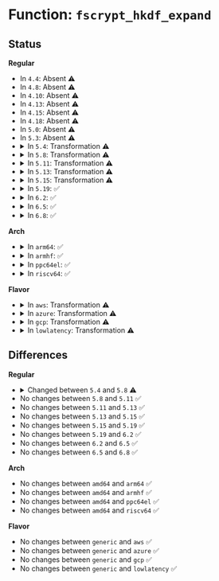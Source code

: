 # Function: <code>fscrypt_hkdf_expand</code>

## Status
<b>Regular</b>
<ul>
<li>
In <code>4.4</code>: Absent ⚠️
</li>
<li>
In <code>4.8</code>: Absent ⚠️
</li>
<li>
In <code>4.10</code>: Absent ⚠️
</li>
<li>
In <code>4.13</code>: Absent ⚠️
</li>
<li>
In <code>4.15</code>: Absent ⚠️
</li>
<li>
In <code>4.18</code>: Absent ⚠️
</li>
<li>
In <code>5.0</code>: Absent ⚠️
</li>
<li>
In <code>5.3</code>: Absent ⚠️
</li>
<li>
<details>
<summary>In <code>5.4</code>: Transformation ⚠️</summary>

```c
int fscrypt_hkdf_expand(struct fscrypt_hkdf *hkdf, u8 context, const u8 *info, unsigned int infolen, u8 *okm, unsigned int okmlen);
```

**Collision:** Unique Global

**Inline:** No

**Transformation:** True

**Instances:**

```
In fs/crypto/hkdf.c (0)
Location: fs/crypto/hkdf.c:115
Inline: False
Direct callers:
  - fs/crypto/keyring.c:fscrypt_ioctl_add_key
  - fs/crypto/keysetup.c:fscrypt_setup_v2_file_key
  - fs/crypto/keysetup.c:setup_per_mode_key
```
**Symbols:**

```
ffffffff8134bb73-ffffffff8134bb7f: fscrypt_hkdf_expand.cold (STB_LOCAL)
ffffffff8134b830-ffffffff8134bb22: fscrypt_hkdf_expand (STB_GLOBAL)
```
</details>
</li>
<li>
<details>
<summary>In <code>5.8</code>: Transformation ⚠️</summary>

```c
int fscrypt_hkdf_expand(const struct fscrypt_hkdf *hkdf, u8 context, const u8 *info, unsigned int infolen, u8 *okm, unsigned int okmlen);
```

**Collision:** Unique Global

**Inline:** No

**Transformation:** True

**Instances:**

```
In fs/crypto/hkdf.c (0)
Location: fs/crypto/hkdf.c:111
Inline: False
Direct callers:
  - fs/crypto/keyring.c:add_master_key
  - fs/crypto/keysetup.c:fscrypt_setup_v2_file_key
  - fs/crypto/keysetup.c:fscrypt_setup_v2_file_key
  - fs/crypto/keysetup.c:fscrypt_setup_iv_ino_lblk_32_key
  - fs/crypto/keysetup.c:setup_per_mode_enc_key
```
**Symbols:**

```
ffffffff813914b7-ffffffff813914c3: fscrypt_hkdf_expand.cold (STB_LOCAL)
ffffffff81391180-ffffffff81391477: fscrypt_hkdf_expand (STB_GLOBAL)
```
</details>
</li>
<li>
<details>
<summary>In <code>5.11</code>: Transformation ⚠️</summary>

```c
int fscrypt_hkdf_expand(const struct fscrypt_hkdf *hkdf, u8 context, const u8 *info, unsigned int infolen, u8 *okm, unsigned int okmlen);
```

**Collision:** Unique Global

**Inline:** No

**Transformation:** True

**Instances:**

```
In fs/crypto/hkdf.c (0)
Location: fs/crypto/hkdf.c:111
Inline: False
Direct callers:
  - fs/crypto/keyring.c:add_master_key
  - fs/crypto/keysetup.c:fscrypt_setup_v2_file_key
  - fs/crypto/keysetup.c:fscrypt_setup_v2_file_key
  - fs/crypto/keysetup.c:fscrypt_setup_iv_ino_lblk_32_key
  - fs/crypto/keysetup.c:setup_per_mode_enc_key
```
**Symbols:**

```
ffffffff81beae06-ffffffff81beae12: fscrypt_hkdf_expand.cold (STB_LOCAL)
ffffffff813a25e0-ffffffff813a28d7: fscrypt_hkdf_expand (STB_GLOBAL)
```
</details>
</li>
<li>
<details>
<summary>In <code>5.13</code>: Transformation ⚠️</summary>

```c
int fscrypt_hkdf_expand(const struct fscrypt_hkdf *hkdf, u8 context, const u8 *info, unsigned int infolen, u8 *okm, unsigned int okmlen);
```

**Collision:** Unique Global

**Inline:** No

**Transformation:** True

**Instances:**

```
In fs/crypto/hkdf.c (0)
Location: fs/crypto/hkdf.c:111
Inline: False
Direct callers:
  - fs/crypto/keyring.c:add_master_key
  - fs/crypto/keysetup.c:fscrypt_setup_v2_file_key
  - fs/crypto/keysetup.c:fscrypt_setup_v2_file_key
  - fs/crypto/keysetup.c:fscrypt_setup_v2_file_key
  - fs/crypto/keysetup.c:setup_per_mode_enc_key
```
**Symbols:**

```
ffffffff81bdce53-ffffffff81bdce5f: fscrypt_hkdf_expand.cold (STB_LOCAL)
ffffffff813a9760-ffffffff813a9a61: fscrypt_hkdf_expand (STB_GLOBAL)
```
</details>
</li>
<li>
<details>
<summary>In <code>5.15</code>: Transformation ⚠️</summary>

```c
int fscrypt_hkdf_expand(const struct fscrypt_hkdf *hkdf, u8 context, const u8 *info, unsigned int infolen, u8 *okm, unsigned int okmlen);
```

**Collision:** Unique Global

**Inline:** No

**Transformation:** True

**Instances:**

```
In fs/crypto/hkdf.c (0)
Location: fs/crypto/hkdf.c:116
Inline: False
Direct callers:
  - fs/crypto/keyring.c:add_master_key
  - fs/crypto/keysetup.c:fscrypt_setup_v2_file_key
  - fs/crypto/keysetup.c:fscrypt_setup_v2_file_key
  - fs/crypto/keysetup.c:fscrypt_setup_v2_file_key
  - fs/crypto/keysetup.c:setup_per_mode_enc_key
```
**Symbols:**

```
ffffffff81cc640e-ffffffff81cc641a: fscrypt_hkdf_expand.cold (STB_LOCAL)
ffffffff813f8fa0-ffffffff813f92a1: fscrypt_hkdf_expand (STB_GLOBAL)
```
</details>
</li>
<li>
<details>
<summary>In <code>5.19</code>: ✅</summary>

```c
int fscrypt_hkdf_expand(const struct fscrypt_hkdf *hkdf, u8 context, const u8 *info, unsigned int infolen, u8 *okm, unsigned int okmlen);
```

**Collision:** Unique Global

**Inline:** No

**Transformation:** False

**Instances:**

```
In fs/crypto/hkdf.c (ffffffff8146bd60)
Location: fs/crypto/hkdf.c:116
Inline: False
Direct callers:
  - fs/crypto/keyring.c:fscrypt_get_test_dummy_key_identifier
  - fs/crypto/keyring.c:add_master_key
  - fs/crypto/keysetup.c:fscrypt_setup_v2_file_key
  - fs/crypto/keysetup.c:fscrypt_setup_v2_file_key
  - fs/crypto/keysetup.c:fscrypt_setup_v2_file_key
  - fs/crypto/keysetup.c:setup_per_mode_enc_key
```
**Symbols:**

```
ffffffff8146bd60-ffffffff8146c0cb: fscrypt_hkdf_expand (STB_GLOBAL)
```
</details>
</li>
<li>
<details>
<summary>In <code>6.2</code>: ✅</summary>

```c
int fscrypt_hkdf_expand(const struct fscrypt_hkdf *hkdf, u8 context, const u8 *info, unsigned int infolen, u8 *okm, unsigned int okmlen);
```

**Collision:** Unique Global

**Inline:** No

**Transformation:** False

**Instances:**

```
In fs/crypto/hkdf.c (ffffffff814fd090)
Location: fs/crypto/hkdf.c:116
Inline: False
Direct callers:
  - fs/crypto/keyring.c:fscrypt_get_test_dummy_key_identifier
  - fs/crypto/keyring.c:add_master_key
  - fs/crypto/keysetup.c:fscrypt_setup_v2_file_key
  - fs/crypto/keysetup.c:fscrypt_setup_v2_file_key
  - fs/crypto/keysetup.c:fscrypt_setup_v2_file_key
  - fs/crypto/keysetup.c:setup_per_mode_enc_key
```
**Symbols:**

```
ffffffff814fd090-ffffffff814fd3fb: fscrypt_hkdf_expand (STB_GLOBAL)
```
</details>
</li>
<li>
<details>
<summary>In <code>6.5</code>: ✅</summary>

```c
int fscrypt_hkdf_expand(const struct fscrypt_hkdf *hkdf, u8 context, const u8 *info, unsigned int infolen, u8 *okm, unsigned int okmlen);
```

**Collision:** Unique Global

**Inline:** No

**Transformation:** False

**Instances:**

```
In fs/crypto/hkdf.c (ffffffff815345f0)
Location: fs/crypto/hkdf.c:116
Inline: False
Direct callers:
  - fs/crypto/keyring.c:fscrypt_get_test_dummy_key_identifier
  - fs/crypto/keyring.c:add_master_key
  - fs/crypto/keysetup.c:fscrypt_setup_v2_file_key
  - fs/crypto/keysetup.c:fscrypt_setup_v2_file_key
  - fs/crypto/keysetup.c:fscrypt_setup_v2_file_key
  - fs/crypto/keysetup.c:setup_per_mode_enc_key
```
**Symbols:**

```
ffffffff815345f0-ffffffff8153495e: fscrypt_hkdf_expand (STB_GLOBAL)
```
</details>
</li>
<li>
<details>
<summary>In <code>6.8</code>: ✅</summary>

```c
int fscrypt_hkdf_expand(const struct fscrypt_hkdf *hkdf, u8 context, const u8 *info, unsigned int infolen, u8 *okm, unsigned int okmlen);
```

**Collision:** Unique Global

**Inline:** No

**Transformation:** False

**Instances:**

```
In fs/crypto/hkdf.c (ffffffff815695b0)
Location: fs/crypto/hkdf.c:116
Inline: False
Direct callers:
  - fs/crypto/keyring.c:fscrypt_get_test_dummy_key_identifier
  - fs/crypto/keyring.c:add_master_key
  - fs/crypto/keysetup.c:fscrypt_setup_v2_file_key
  - fs/crypto/keysetup.c:fscrypt_setup_v2_file_key
  - fs/crypto/keysetup.c:fscrypt_setup_v2_file_key
  - fs/crypto/keysetup.c:setup_per_mode_enc_key
```
**Symbols:**

```
ffffffff815695b0-ffffffff8156991e: fscrypt_hkdf_expand (STB_GLOBAL)
```
</details>
</li>
</ul>
<b>Arch</b>
<ul>
<li>
<details>
<summary>In <code>arm64</code>: ✅</summary>

```c
int fscrypt_hkdf_expand(struct fscrypt_hkdf *hkdf, u8 context, const u8 *info, unsigned int infolen, u8 *okm, unsigned int okmlen);
```

**Collision:** Unique Global

**Inline:** No

**Transformation:** False

**Instances:**

```
In fs/crypto/hkdf.c (ffff80001040c2c8)
Location: fs/crypto/hkdf.c:115
Inline: False
Direct callers:
  - fs/crypto/keyring.c:fscrypt_ioctl_add_key
  - fs/crypto/keysetup.c:fscrypt_setup_v2_file_key
  - fs/crypto/keysetup.c:setup_per_mode_key
```
**Symbols:**

```
ffff80001040c2c8-ffff80001040c510: fscrypt_hkdf_expand (STB_GLOBAL)
```
</details>
</li>
<li>
<details>
<summary>In <code>armhf</code>: ✅</summary>

```c
int fscrypt_hkdf_expand(struct fscrypt_hkdf *hkdf, u8 context, const u8 *info, unsigned int infolen, u8 *okm, unsigned int okmlen);
```

**Collision:** Unique Global

**Inline:** No

**Transformation:** False

**Instances:**

```
In fs/crypto/hkdf.c (c05d93d0)
Location: fs/crypto/hkdf.c:115
Inline: False
Direct callers:
  - fs/crypto/keyring.c:fscrypt_ioctl_add_key
  - fs/crypto/keysetup.c:fscrypt_setup_v2_file_key
  - fs/crypto/keysetup.c:setup_per_mode_key
```
**Symbols:**

```
c05d93d0-c05d9638: fscrypt_hkdf_expand (STB_GLOBAL)
```
</details>
</li>
<li>
<details>
<summary>In <code>ppc64el</code>: ✅</summary>

```c
int fscrypt_hkdf_expand(struct fscrypt_hkdf *hkdf, u8 context, const u8 *info, unsigned int infolen, u8 *okm, unsigned int okmlen);
```

**Collision:** Unique Global

**Inline:** No

**Transformation:** False

**Instances:**

```
In fs/crypto/hkdf.c (c000000000519240)
Location: fs/crypto/hkdf.c:115
Inline: False
Direct callers:
  - fs/crypto/keyring.c:fscrypt_ioctl_add_key
  - fs/crypto/keysetup.c:fscrypt_setup_v2_file_key
  - fs/crypto/keysetup.c:setup_per_mode_key
```
**Symbols:**

```
c000000000519240-c000000000519568: fscrypt_hkdf_expand (STB_GLOBAL)
```
</details>
</li>
<li>
<details>
<summary>In <code>riscv64</code>: ✅</summary>

```c
int fscrypt_hkdf_expand(struct fscrypt_hkdf *hkdf, u8 context, const u8 *info, unsigned int infolen, u8 *okm, unsigned int okmlen);
```

**Collision:** Unique Global

**Inline:** No

**Transformation:** False

**Instances:**

```
In fs/crypto/hkdf.c (ffffffe0002b5bec)
Location: fs/crypto/hkdf.c:115
Inline: False
Direct callers:
  - fs/crypto/keyring.c:fscrypt_ioctl_add_key
  - fs/crypto/keysetup.c:fscrypt_setup_v2_file_key
  - fs/crypto/keysetup.c:setup_per_mode_key
```
**Symbols:**

```
ffffffe0002b5bec-ffffffe0002b5dd0: fscrypt_hkdf_expand (STB_GLOBAL)
```
</details>
</li>
</ul>
<b>Flavor</b>
<ul>
<li>
<details>
<summary>In <code>aws</code>: Transformation ⚠️</summary>

```c
int fscrypt_hkdf_expand(struct fscrypt_hkdf *hkdf, u8 context, const u8 *info, unsigned int infolen, u8 *okm, unsigned int okmlen);
```

**Collision:** Unique Global

**Inline:** No

**Transformation:** True

**Instances:**

```
In fs/crypto/hkdf.c (0)
Location: fs/crypto/hkdf.c:115
Inline: False
Direct callers:
  - fs/crypto/keyring.c:fscrypt_ioctl_add_key
  - fs/crypto/keysetup.c:fscrypt_setup_v2_file_key
  - fs/crypto/keysetup.c:setup_per_mode_key
```
**Symbols:**

```
ffffffff81344153-ffffffff8134415f: fscrypt_hkdf_expand.cold (STB_LOCAL)
ffffffff81343e10-ffffffff81344102: fscrypt_hkdf_expand (STB_GLOBAL)
```
</details>
</li>
<li>
<details>
<summary>In <code>azure</code>: Transformation ⚠️</summary>

```c
int fscrypt_hkdf_expand(struct fscrypt_hkdf *hkdf, u8 context, const u8 *info, unsigned int infolen, u8 *okm, unsigned int okmlen);
```

**Collision:** Unique Global

**Inline:** No

**Transformation:** True

**Instances:**

```
In fs/crypto/hkdf.c (0)
Location: fs/crypto/hkdf.c:115
Inline: False
Direct callers:
  - fs/crypto/keyring.c:fscrypt_ioctl_add_key
  - fs/crypto/keysetup.c:fscrypt_setup_v2_file_key
  - fs/crypto/keysetup.c:setup_per_mode_key
```
**Symbols:**

```
ffffffff81334e33-ffffffff81334e3f: fscrypt_hkdf_expand.cold (STB_LOCAL)
ffffffff81334af0-ffffffff81334de2: fscrypt_hkdf_expand (STB_GLOBAL)
```
</details>
</li>
<li>
<details>
<summary>In <code>gcp</code>: Transformation ⚠️</summary>

```c
int fscrypt_hkdf_expand(struct fscrypt_hkdf *hkdf, u8 context, const u8 *info, unsigned int infolen, u8 *okm, unsigned int okmlen);
```

**Collision:** Unique Global

**Inline:** No

**Transformation:** True

**Instances:**

```
In fs/crypto/hkdf.c (0)
Location: fs/crypto/hkdf.c:115
Inline: False
Direct callers:
  - fs/crypto/keyring.c:fscrypt_ioctl_add_key
  - fs/crypto/keysetup.c:fscrypt_setup_v2_file_key
  - fs/crypto/keysetup.c:setup_per_mode_key
```
**Symbols:**

```
ffffffff81341c23-ffffffff81341c2f: fscrypt_hkdf_expand.cold (STB_LOCAL)
ffffffff813418e0-ffffffff81341bd2: fscrypt_hkdf_expand (STB_GLOBAL)
```
</details>
</li>
<li>
<details>
<summary>In <code>lowlatency</code>: Transformation ⚠️</summary>

```c
int fscrypt_hkdf_expand(struct fscrypt_hkdf *hkdf, u8 context, const u8 *info, unsigned int infolen, u8 *okm, unsigned int okmlen);
```

**Collision:** Unique Global

**Inline:** No

**Transformation:** True

**Instances:**

```
In fs/crypto/hkdf.c (0)
Location: fs/crypto/hkdf.c:115
Inline: False
Direct callers:
  - fs/crypto/keyring.c:fscrypt_ioctl_add_key
  - fs/crypto/keysetup.c:fscrypt_setup_v2_file_key
  - fs/crypto/keysetup.c:setup_per_mode_key
```
**Symbols:**

```
ffffffff81354f23-ffffffff81354f2f: fscrypt_hkdf_expand.cold (STB_LOCAL)
ffffffff81354be0-ffffffff81354ed2: fscrypt_hkdf_expand (STB_GLOBAL)
```
</details>
</li>
</ul>

## Differences
<b>Regular</b>
<ul>
<li>
<details>
<summary>Changed between <code>5.4</code> and <code>5.8</code> ⚠️</summary>
<ul>
<li>
<b>Param type changed. </b>
<code>struct fscrypt_hkdf *hkdf</code> ➡️ <code>const struct fscrypt_hkdf *hkdf</code>
</li>
</ul>
</details>
</li>
<li>
No changes between <code>5.8</code> and <code>5.11</code> ✅
</li>
<li>
No changes between <code>5.11</code> and <code>5.13</code> ✅
</li>
<li>
No changes between <code>5.13</code> and <code>5.15</code> ✅
</li>
<li>
No changes between <code>5.15</code> and <code>5.19</code> ✅
</li>
<li>
No changes between <code>5.19</code> and <code>6.2</code> ✅
</li>
<li>
No changes between <code>6.2</code> and <code>6.5</code> ✅
</li>
<li>
No changes between <code>6.5</code> and <code>6.8</code> ✅
</li>
</ul>
<b>Arch</b>
<ul>
<li>
No changes between <code>amd64</code> and <code>arm64</code> ✅
</li>
<li>
No changes between <code>amd64</code> and <code>armhf</code> ✅
</li>
<li>
No changes between <code>amd64</code> and <code>ppc64el</code> ✅
</li>
<li>
No changes between <code>amd64</code> and <code>riscv64</code> ✅
</li>
</ul>
<b>Flavor</b>
<ul>
<li>
No changes between <code>generic</code> and <code>aws</code> ✅
</li>
<li>
No changes between <code>generic</code> and <code>azure</code> ✅
</li>
<li>
No changes between <code>generic</code> and <code>gcp</code> ✅
</li>
<li>
No changes between <code>generic</code> and <code>lowlatency</code> ✅
</li>
</ul>
